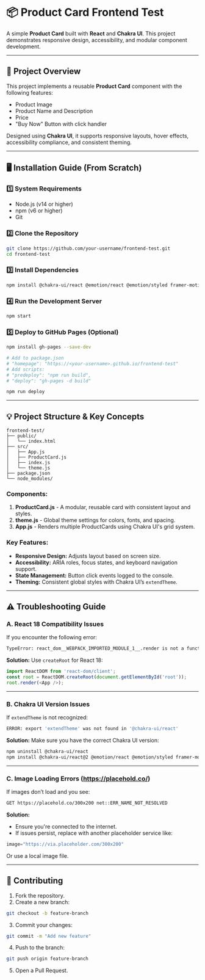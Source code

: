 
# 📦 Product Card Frontend Test

A simple **Product Card** built with **React** and **Chakra UI**. This project demonstrates responsive design, accessibility, and modular component development.

---

## 🚀 **Project Overview**

This project implements a reusable **Product Card** component with the following features:

- Product Image
- Product Name and Description
- Price
- "Buy Now" Button with click handler

Designed using **Chakra UI**, it supports responsive layouts, hover effects, accessibility compliance, and consistent theming.

---

## 🖥️ **Installation Guide** (From Scratch)

### **1️⃣ System Requirements**

- Node.js (v14 or higher)
- npm (v6 or higher)
- Git

### **2️⃣ Clone the Repository**

```bash
git clone https://github.com/your-username/frontend-test.git
cd frontend-test
```

### **3️⃣ Install Dependencies**

```bash
npm install @chakra-ui/react @emotion/react @emotion/styled framer-motion
```

### **4️⃣ Run the Development Server**

```bash
npm start
```

### **5️⃣ Deploy to GitHub Pages (Optional)**

```bash
npm install gh-pages --save-dev

# Add to package.json
# "homepage": "https://<your-username>.github.io/frontend-test"
# Add scripts:
# "predeploy": "npm run build",
# "deploy": "gh-pages -d build"

npm run deploy
```

---

## 💡 **Project Structure & Key Concepts**

```
frontend-test/
├── public/
│   └── index.html
├── src/
│   ├── App.js
│   ├── ProductCard.js
│   ├── index.js
│   └── theme.js
├── package.json
└── node_modules/
```

### **Components:**

1. **ProductCard.js** - A modular, reusable card with consistent layout and styles.
2. **theme.js** - Global theme settings for colors, fonts, and spacing.
3. **App.js** - Renders multiple ProductCards using Chakra UI's grid system.

### **Key Features:**

- **Responsive Design:** Adjusts layout based on screen size.
- **Accessibility:** ARIA roles, focus states, and keyboard navigation support.
- **State Management:** Button click events logged to the console.
- **Theming:** Consistent global styles with Chakra UI’s `extendTheme`.

---

## ⚠️ **Troubleshooting Guide**

### **A. React 18 Compatibility Issues**

If you encounter the following error:

```bash
TypeError: react_dom__WEBPACK_IMPORTED_MODULE_1__.render is not a function
```

**Solution:** Use `createRoot` for React 18:

```javascript
import ReactDOM from 'react-dom/client';
const root = ReactDOM.createRoot(document.getElementById('root'));
root.render(<App />);
```

---

### **B. Chakra UI Version Issues**

If `extendTheme` is not recognized:

```bash
ERROR: export 'extendTheme' was not found in '@chakra-ui/react'
```

**Solution:** Make sure you have the correct Chakra UI version:

```bash
npm uninstall @chakra-ui/react
npm install @chakra-ui/react@2 @emotion/react @emotion/styled framer-motion
```

---

### **C. Image Loading Errors (https://placehold.co/)**

If images don’t load and you see:

```bash
GET https://placehold.co/300x200 net::ERR_NAME_NOT_RESOLVED
```

**Solution:**

- Ensure you're connected to the internet.
- If issues persist, replace with another placeholder service like:

```javascript
image="https://via.placeholder.com/300x200"
```

Or use a local image file.

---

## 🤝 **Contributing**

1. Fork the repository.
2. Create a new branch:

```bash
git checkout -b feature-branch
```

3. Commit your changes:

```bash
git commit -m "Add new feature"
```

4. Push to the branch:

```bash
git push origin feature-branch
```

5. Open a Pull Request.
